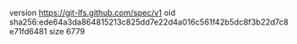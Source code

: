 version https://git-lfs.github.com/spec/v1
oid sha256:ede64a3da864815213c825dd7e22d4a016c561f42b5dc8f3b22d7c8e71fd6481
size 6779
